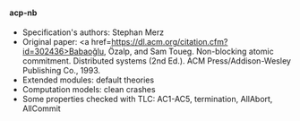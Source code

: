 #### acp-nb
- Specification's authors: Stephan Merz
- Original paper: <a href=https://dl.acm.org/citation.cfm?id=302436>Babaoğlu, Özalp, and Sam Toueg. Non-blocking atomic commitment. Distributed systems (2nd Ed.). ACM Press/Addison-Wesley Publishing Co., 1993.</a>
- Extended modules: default theories
- Computation models: clean crashes
- Some properties checked with TLC: AC1-AC5, termination, AllAbort, AllCommit



